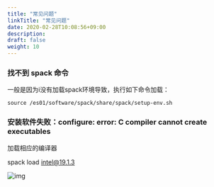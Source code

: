 ```yaml
---
title: "常见问题"
linkTitle: "常见问题"
date: 2020-02-28T10:08:56+09:00
description:
draft: false
weight: 10
---
```


### 找不到 spack 命令

一般是因为i没有加载spack环境导致，执行如下命令加载：

`source /es01/software/spack/share/spack/setup-env.sh`

### 安装软件失败：configure: error: C compiler cannot create executables

加载相应的编译器

spack load [intel@19.1.3](mailto:intel@19.1.3)

![img](../_images/spack-install-failed.png)

